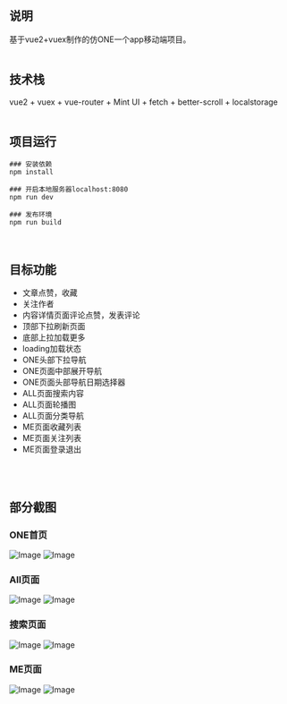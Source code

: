 ## 说明

基于vue2+vuex制作的仿ONE一个app移动端项目。
<br/>
<br/>

## 技术栈

vue2 + vuex + vue-router + Mint UI + fetch + better-scroll + localstorage
<br/>
<br/>

## 项目运行

```
### 安装依赖
npm install

### 开启本地服务器localhost:8080
npm run dev

### 发布环境
npm run build

```
<br/>

## 目标功能

- 文章点赞，收藏
- 关注作者
- 内容详情页面评论点赞，发表评论
- 顶部下拉刷新页面
- 底部上拉加载更多
- loading加载状态
- ONE头部下拉导航
- ONE页面中部展开导航
- ONE页面头部导航日期选择器
- ALL页面搜索内容
- ALL页面轮播图
- ALL页面分类导航
- ME页面收藏列表
- ME页面关注列表
- ME页面登录退出
<br/>
<br/>

## 部分截图

### ONE首页

![Image](https://github.com/A1man/vue-project/blob/master/src/assets/effect/ONE.jpg)
![Image](https://github.com/A1man/vue-project/blob/master/src/assets/effect/ONE.gif)

### All页面

![Image](https://github.com/A1man/vue-project/blob/master/src/assets/effect/ALL.jpg)
![Image](https://github.com/A1man/vue-project/blob/master/src/assets/effect/ALL.gif)



### 搜索页面

![Image](https://github.com/A1man/vue-project/blob/master/src/assets/effect/search.jpg)
![Image](https://github.com/A1man/vue-project/blob/master/src/assets/effect/search.gif)

### ME页面

![Image](https://github.com/A1man/vue-project/blob/master/src/assets/effect/ME.jpg)
![Image](https://github.com/A1man/vue-project/blob/master/src/assets/effect/ME.gif)
<br/>
<br/>
<br/>
